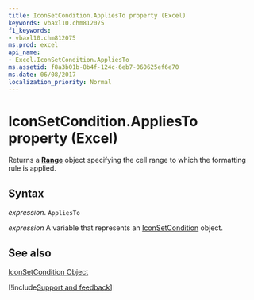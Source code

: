 ```yaml
---
title: IconSetCondition.AppliesTo property (Excel)
keywords: vbaxl10.chm812075
f1_keywords:
- vbaxl10.chm812075
ms.prod: excel
api_name:
- Excel.IconSetCondition.AppliesTo
ms.assetid: f8a3b01b-8b4f-124c-6eb7-060625ef6e70
ms.date: 06/08/2017
localization_priority: Normal
---
```



# IconSetCondition.AppliesTo property (Excel)

Returns a  **[Range](Excel.Range(object).md)** object specifying the cell range to which the formatting rule is applied.


## Syntax

_expression_. `AppliesTo`

_expression_ A variable that represents an [IconSetCondition](Excel.IconSetCondition.md) object.


## See also


[IconSetCondition Object](Excel.IconSetCondition.md)

[!include[Support and feedback](~/includes/feedback-boilerplate.md)]